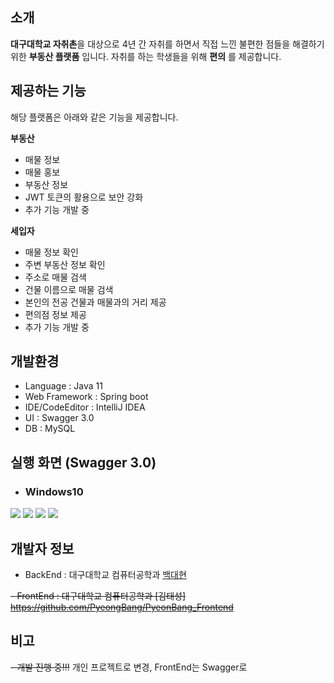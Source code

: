 ## 소개
**대구대학교 자취촌**을 대상으로 4년 간 자취를 하면서 직접 느낀 불편한 점들을 해결하기 위한 **부동산 플랫폼** 입니다.
자취를 하는 학생들을 위해 **편의** 를 제공합니다.


## 제공하는 기능
해당 플랫폼은 아래와 같은 기능을 제공합니다.

**부동산**
- 매물 정보
- 매물 홍보
- 부동산 정보
- JWT 토큰의 활용으로 보안 강화
- 추가 기능 개발 중

**세입자**
- 매물 정보 확인
- 주변 부동산 정보 확인
- 주소로 매물 검색
- 건물 이름으로 매물 검색
- 본인의 전공 건물과 매물과의 거리 제공
- 편의점 정보 제공
- 추가 기능 개발 중

## 개발환경
- Language : Java 11
- Web Framework : Spring boot
- IDE/CodeEditor : IntelliJ IDEA
- UI : Swagger 3.0
- DB : MySQL

## 실행 화면 (Swagger 3.0)
- ### Windows10

![](https://i.esdrop.com/d/f/eoVlczNHjw/dgCLc7HejM.png)
![](https://i.esdrop.com/d/f/eoVlczNHjw/ZbZuAOlgWX.png)
![](https://i.esdrop.com/d/f/eoVlczNHjw/w4zdmIf4On.png)
![](https://i.esdrop.com/d/f/eoVlczNHjw/KY8HZvVBxE.png)

## 개발자 정보
- BackEnd : 대구대학교 컴퓨터공학과 [백대현](https://github.com/eogus65121)

~~- FrontEnd : 대구대학교 컴퓨터공학과 [김태성] https://github.com/PyeongBang/PyeonBang_Frontend~~

## 비고
~~- 개발 진행 중!!!~~
개인 프로젝트로 변경, FrontEnd는 Swagger로 
